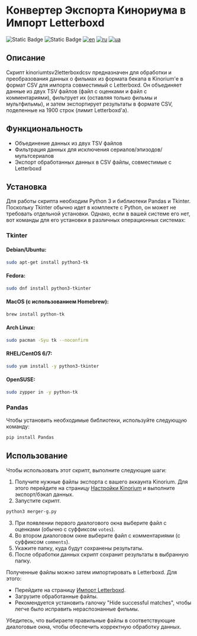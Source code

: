 # Конвертер Экспорта Кинориума в Импорт Letterboxd

![Static Badge](https://img.shields.io/badge/letterboxd-2C3440?logo=letterboxd) ![Static Badge](https://img.shields.io/badge/python3-grey?style=flat&logo=python&logoColor=white) [![en](https://img.shields.io/badge/lang-en-FF8002.svg)](README.md) [![ru](https://img.shields.io/badge/lang-ru-00E153.svg)](README.ru.md) [![ua](https://img.shields.io/badge/lang-ua-41BDF3.svg)](README.uk.md)

## Описание
Скрипт kinoriumtsv2letterboxdcsv  предназначен для обработки и преобразования данных о фильмах из формата бекапа в Kinorium'е в формат CSV для импорта совместимый с Letterboxd. Он объединяет данные из двух TSV файлов (файл с оценками и файл с комментариями), фильтрует их (оставляя только фильмы и мультфильмы), и затем экспортирует результаты в формате CSV, поделенные на 1900 строк (лимит Letterboxd'a).

## Функциональность
- Объединение данных из двух TSV файлов
- Фильтрация данных для исключения сериалов/эпизодов/мультсериалов
- Экспорт обработанных данных в CSV файлы, совместимые с Letterboxd

## Установка
Для работы скрипта необходим Python 3 и библиотеки Pandas и Tkinter. Поскольку Tkinter обычно идет в комплекте с Python, он может не требовать отдельной установки. Однако, если в вашей системе его нет, вот команды для его установки в различных операционных системах:
### Tkinter
#### Debian/Ubuntu:
```bash
sudo apt-get install python3-tk
```

#### Fedora:
```bash
sudo dnf install python3-tkinter
```

#### MacOS (с использованием Homebrew):
```bash
brew install python-tk
```

#### Arch Linux:
```bash
sudo pacman -Syu tk --noconfirm
```

#### RHEL/CentOS 6/7:
```bash
sudo yum install -y python3-tkinter
```

#### OpenSUSE:
```bash
sudo zypper in -y python-tk
```
### Pandas
Чтобы установить необходимые библиотеки, используйте следующую команду:

```bash
pip install Pandas
```

## Использование
Чтобы использовать этот скрипт, выполните следующие шаги:

1. Получите нужные файлы экспорта с вашего аккаунта Kinorium. Для этого перейдите на страницу [Настройки Kinorium](https://kinorium.com/user/settings/) и выполните экспорт/бэкап данных.
2. Запустите скрипт.
```bash
python3 merger-g.py
```

3. При появлении первого диалогового окна выберите файл с оценками (обычно с суффиксом `votes`).
4. Во втором диалоговом окне выберите файл с комментариями (с суффиксом `comments`).
5. Укажите папку, куда будут сохранены результаты.
6. После обработки данных скрипт сохранит результаты в выбранную папку.

Полученные файлы можно затем импортировать в Letterboxd. Для этого:
- Перейдите на страницу [Импорт Letterboxd](https://letterboxd.com/import/).
- Загрузите обработанные файлы.
- Рекомендуется установить галочку "Hide successful matches", чтобы легче было исправить нераспознанные фильмы.

Убедитесь, что выбираете правильные файлы в соответствующие диалоговые окна, чтобы обеспечить корректную обработку данных.
